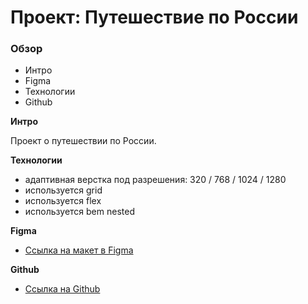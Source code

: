 # Проект: Путешествие по России

### Обзор
* Интро
* Figma
* Технологии
* Github

**Интро**

Проект о путешествии по России.

**Технологии**
* адаптивная верстка под разрешения: 320 / 768 / 1024 / 1280
* используется grid
* используется flex
* используется bem nested

**Figma**

* [Ссылка на макет в Figma](https://www.figma.com/file/5S2WSbEFL6awjVWJ0NWL8Q/Sprint-3_-Russia-_-desktop-mobile?node-id=28503%3A0)

**Github**

* [Ссылка на Github](https://alex-dust.github.io/russian-travel/)
